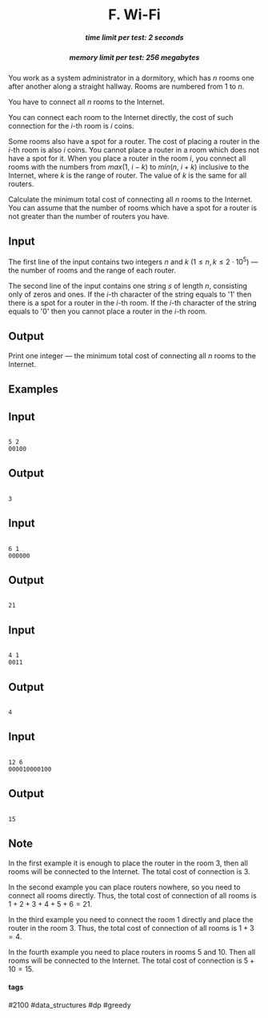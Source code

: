 <h1 style='text-align: center;'> F. Wi-Fi</h1>

<h5 style='text-align: center;'>time limit per test: 2 seconds</h5>
<h5 style='text-align: center;'>memory limit per test: 256 megabytes</h5>

You work as a system administrator in a dormitory, which has $n$ rooms one after another along a straight hallway. Rooms are numbered from $1$ to $n$.

You have to connect all $n$ rooms to the Internet.

You can connect each room to the Internet directly, the cost of such connection for the $i$-th room is $i$ coins. 

Some rooms also have a spot for a router. The cost of placing a router in the $i$-th room is also $i$ coins. You cannot place a router in a room which does not have a spot for it. When you place a router in the room $i$, you connect all rooms with the numbers from $max(1,~i - k)$ to $min(n,~i + k)$ inclusive to the Internet, where $k$ is the range of router. The value of $k$ is the same for all routers. 

Calculate the minimum total cost of connecting all $n$ rooms to the Internet. You can assume that the number of rooms which have a spot for a router is not greater than the number of routers you have.

## Input

The first line of the input contains two integers $n$ and $k$ ($1 \le n, k \le 2 \cdot 10^5$) — the number of rooms and the range of each router.

The second line of the input contains one string $s$ of length $n$, consisting only of zeros and ones. If the $i$-th character of the string equals to '1' then there is a spot for a router in the $i$-th room. If the $i$-th character of the string equals to '0' then you cannot place a router in the $i$-th room.

## Output

Print one integer — the minimum total cost of connecting all $n$ rooms to the Internet.

## Examples

## Input


```

5 2
00100

```
## Output


```

3

```
## Input


```

6 1
000000

```
## Output


```

21

```
## Input


```

4 1
0011

```
## Output


```

4

```
## Input


```

12 6
000010000100

```
## Output


```

15

```
## Note

In the first example it is enough to place the router in the room $3$, then all rooms will be connected to the Internet. The total cost of connection is $3$.

In the second example you can place routers nowhere, so you need to connect all rooms directly. Thus, the total cost of connection of all rooms is $1 + 2 + 3 + 4 + 5 + 6 = 21$.

In the third example you need to connect the room $1$ directly and place the router in the room $3$. Thus, the total cost of connection of all rooms is $1 + 3 = 4$.

In the fourth example you need to place routers in rooms $5$ and $10$. Then all rooms will be connected to the Internet. The total cost of connection is $5 + 10 = 15$.



#### tags 

#2100 #data_structures #dp #greedy 